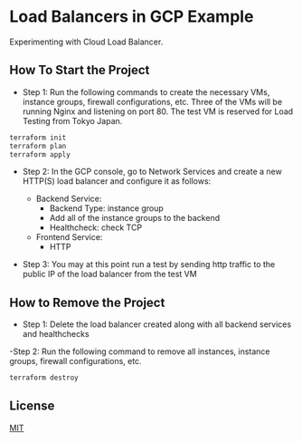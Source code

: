 # Load Balancers in GCP Example
Experimenting with Cloud Load Balancer.

## How To Start the Project
- Step 1: Run the following commands to create the necessary VMs, instance groups, firewall configurations, etc. Three of the VMs will be running Nginx and listening on port 80. The test VM is reserved for Load Testing from Tokyo Japan. 
```bash
terraform init
terraform plan
terraform apply
```  

- Step 2: In the GCP console, go to Network Services and create a new HTTP(S) load balancer and configure it as follows:
    - Backend Service:
        - Backend Type: instance group
        - Add all of the instance groups to the backend
        - Healthcheck: check TCP
    - Frontend Service:
        - HTTP
    
- Step 3: You may at this point run a test by sending http traffic to the public IP of the load balancer from the test VM

## How to Remove the Project
- Step 1: Delete the load balancer created along with all backend services and healthchecks

-Step 2: Run the following command to remove all instances, instance groups, firewall configurations, etc.
```bash
terraform destroy
```  

## License

[MIT](https://choosealicense.com/licenses/mit/)
